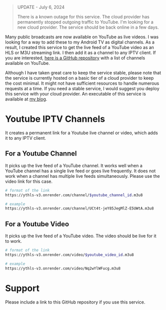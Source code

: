 > UPDATE - July 6, 2024
> 
> There is a known outage for this service. The cloud provider has permanently stopped outgoing traffic to YouTube. I'm looking for a new cloud provider. The service should be back online in a few days.


Many public broadcasts are now available on YouTube as live videos. I was looking for a way to add these to my Android TV as digital channels. As a result, I created this service to get the live feed of a YouTube video as an HLS or M3U streaming link. I then add it as a channel to any IPTV client. If you are interested, [here is a GitHub repository](https://github.com/abskmj/iptv-youtube-live/blob/main/channels.csv) with a list of channels available on YouTube.

Although I have taken great care to keep the service stable, please note that the service is currently hosted on a basic tier of a cloud provider to keep the cost minimal. It might not have sufficient resources to handle numerous requests at a time. If you need a stable service, I would suggest you deploy this service with your cloud provider. An executable of this service is available at [my blog](https://abskmj.github.io/notes/posts/projects/youtube-hls-server/).

# Youtube IPTV Channels
It creates a permanent link for a Youtube live channel or video, which adds it to any IPTV client.

## For a Youtube Channel
It picks up the live feed of a YouTube channel. It works well when a YouTube channel has a single live feed or goes live frequently. It does not work when a channel has multiple live feeds simultaneously. Please use the video link for this case. 

```bash
# format of the link
https://ythls-v3.onrender.com/channel/$youtube_channel_id.m3u8

# example
https://ythls-v3.onrender.com/channel/UCt4t-jeY85JegMlZ-E5UWtA.m3u8
```

## For a Youtube Video
It picks up the live feed of a YouTube video. The video should be live for it to work.

```bash
# format of the link
https://ythls-v3.onrender.com/video/$youtube_video_id.m3u8

# example
https://ythls-v3.onrender.com/video/Nq2wYlWFucg.m3u8
```

# Support
Please include a link to this GitHub repository if you use this service.

